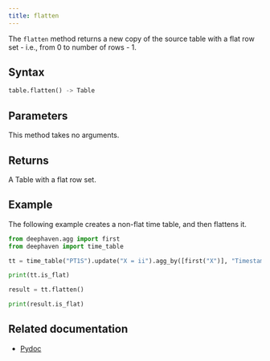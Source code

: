 ```yaml
---
title: flatten
---
```


The `flatten` method returns a new copy of the source table with a flat row set - i.e., from 0 to number of rows - 1.

## Syntax

```python syntax
table.flatten() -> Table
```

## Parameters

This method takes no arguments.

## Returns

A Table with a flat row set.

## Example

The following example creates a non-flat time table, and then flattens it.

```python order=tt,result
from deephaven.agg import first
from deephaven import time_table

tt = time_table("PT1S").update("X = ii").agg_by([first("X")], "Timestamp")

print(tt.is_flat)

result = tt.flatten()

print(result.is_flat)
```

## Related documentation

- [Pydoc](/core/pydoc/code/deephaven.table.html#deephaven.table.Table.flatten)
